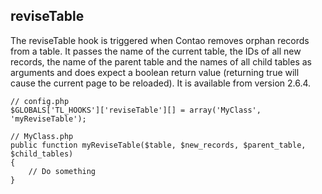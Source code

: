 reviseTable
-----------

The reviseTable hook is triggered when Contao removes orphan records from a table. It passes the name of the current table, the IDs of all new records, the name of the parent table and the names of all child tables as arguments and does expect a boolean return value (returning true will cause the current page to be reloaded). It is available from version 2.6.4.

	// config.php
	$GLOBALS['TL_HOOKS']['reviseTable'][] = array('MyClass', 'myReviseTable');
	 
	// MyClass.php
	public function myReviseTable($table, $new_records, $parent_table, $child_tables)
	{
	    // Do something
	}
